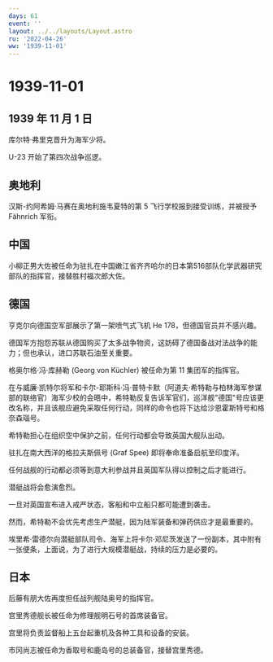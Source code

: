 ```yaml
---
days: 61
event: ''
layout: ../../layouts/Layout.astro
ru: '2022-04-26'
ww: '1939-11-01'
---
```


# 1939-11-01

## 1939 年 11 月 1 日

库尔特·弗里克晋升为海军少将。

U-23 开始了第四次战争巡逻。

## 奥地利

汉斯-约阿希姆·马赛在奥地利施韦夏特的第 5 飞行学校报到接受训练，并被授予
Fähnrich 军衔。

## 中国

小柳正男大佐被任命为驻扎在中国嫩江省齐齐哈尔的日本第516部队化学武器研究部队的指挥官，接替胜村福次郎大佐。

## 德国

亨克尔向德国空军部展示了第一架喷气式飞机 He 178，但德国官员并不感兴趣。

德国军方抱怨苏联从德国购买了太多战争物资，这妨碍了德国备战对法战争的能力；但也承认，进口苏联石油至关重要。

格奥尔格·冯·库赫勒 (Georg von Küchler) 被任命为第 11 集团军的指挥官。

在与威廉·凯特尔将军和卡尔-耶斯科·冯·普特卡默（阿道夫·希特勒与柏林海军参谋部的联络官）海军少校的会晤中，希特勒反复告诉军官们，巡洋舰"德国"号应该更改名称，并且该舰应避免采取任何行动，同样的命令也将下达给沙恩霍斯特号和格奈森瑙号。

希特勒担心在组织空中保护之前，任何行动都会导致英国大舰队出动。

驻扎在南大西洋的格拉夫斯佩号 (Graf Spee) 即将奉命准备启航至印度洋。

任何战舰的行动都必须等到意大利参战并且英国军队得以控制之后才能进行。

潜艇战将会愈演愈烈。

一旦对英国宣布进入戒严状态，客船和中立船只都可能遭到袭击。

然而，希特勒不会优先考虑生产潜艇，因为陆军装备和弹药供应才是最重要的。

埃里希·雷德尔向潜艇部队司令、海军上将卡尔·邓尼茨发送了一份副本，其中附有一张便条，上面说，为了进行大规模潜艇战，持续的压力是必要的。

## 日本

后藤有朋大佐再度担任战列舰陆奥号的指挥官。

宫里秀德舰长被任命为修理舰明石号的首席装备官。

宫里将负责监督船上五台起重机及各种工具和设备的安装。

市冈尚志被任命为香取号和鹿岛号的总装备官，接替宫里秀德。